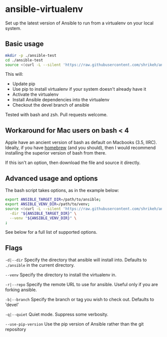 # ansible-virtualenv
Set up the latest version of Ansible to run from a virtualenv on your local system.


## Basic usage
```bash
mkdir -p ./ansible-test
cd ./ansible-test
source <(curl -L --silent 'https://raw.githubusercontent.com/shrikeh/ansible-virtualenv/stable/init.sh')
```
This will:
- Update pip
- Use pip to install virtualenv if your system doesn't already have it
- Activate the virtualenv
- Install Ansible dependencies into the virtualenv
- Checkout the devel branch of ansible

Tested with bash and zsh. Pull requests welcome.

## Workaround for Mac users on bash < 4

Apple have an ancient version of bash as default on Macbooks (3.5, IIRC). Ideally, if you have [homebrew][brew] (and you should), then I would recommend installing the superior version of bash from there.

If this isn't an option, then download the file and source it directly.

## Advanced usage and options

The bash script takes options, as in the example below:
```bash
export ANSIBLE_TARGET_DIR=/path/to/ansible;
export ANSIBLE_VENV_DIR=/path/to/venv;
source <(curl -L --silent 'https://raw.githubusercontent.com/shrikeh/ansible-virtualenv/stable/init.sh') \
  -dir "${ANSIBLE_TARGET_DIR}" \
  --venv "${ANSIBLE_VENV_DIR}" \
;

```
See below for a full list of supported options.

## Flags

`-d|--dir` Specify the directory that ansible will install into. Defaults to `./ansible` in the current directory.

`--venv` Specify the directory to install the virtualenv in.

`-r|--repo` Specify the remote URL to use for ansible. Useful only if you are forking ansible.

`-b|--branch` Specify the branch or tag you wish to check out. Defaults to 'devel'

`-q|--quiet` Quiet mode. Suppress some verbosity.

`--use-pip-version` Use the pip version of Ansible rather than the git repository

[brew]: http://brew.sh/ "Homebrew for Mac"
